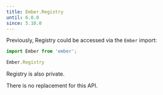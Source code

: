 ```yaml
---
title: Ember.Registry
until: 6.0.0
since: 5.10.0
---
```



Previously, Registry could be accessed via the `Ember` import:
```js
import Ember from 'ember';

Ember.Registry
```
Registry is also private.

There is no replacement for this API.
